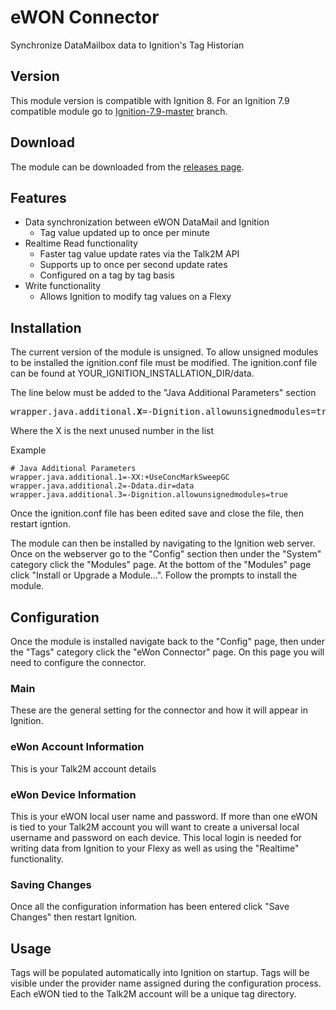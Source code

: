 # eWON Connector

Synchronize DataMailbox data to Ignition's Tag Historian

## Version

This module version is compatible with Ignition 8.  For an Ignition 7.9 compatible module go to [Ignition-7.9-master](https://github.com/hms-networks/eWonConnector/tree/Ignition-7.9-master) branch.

## Download

The module can be downloaded from the [releases page](https://github.com/hms-networks/eWonConnector/releases).

## Features

* Data synchronization between eWON DataMail and Ignition
   * Tag value updated up to once per minute
* Realtime Read functionality
   * Faster tag value update rates via the Talk2M API
   * Supports up to once per second update rates
   * Configured on a tag by tag basis
* Write functionality
   * Allows Ignition to modify tag values on a Flexy

## Installation

The current version of the module is unsigned.  To allow unsigned modules to be installed the ignition.conf file must be modified.  The ignition.conf file can be found at YOUR_IGNITION_INSTALLATION_DIR/data.

The line below must be added to the "Java Additional Parameters" section

<pre>
wrapper.java.additional.<b>X</b>=-Dignition.allowunsignedmodules=true
</pre>
Where the X is the next unused number in the list

Example
```
# Java Additional Parameters
wrapper.java.additional.1=-XX:+UseConcMarkSweepGC
wrapper.java.additional.2=-Ddata.dir=data
wrapper.java.additional.3=-Dignition.allowunsignedmodules=true
```

Once the ignition.conf file has been edited save and close the file, then restart igntion.

The module can then be installed by navigating to the Ignition web server.  Once on the webserver go to the "Config" section then under the "System" category click the "Modules" page.  At the bottom of the "Modules" page click "Install or Upgrade a Module...".  Follow the prompts to install the module.

## Configuration

Once the module is installed navigate back to the "Config" page, then under the "Tags" category click the "eWon Connector" page.  On this page you will need to configure the connector.

### Main

These are the general setting for the connector and how it will appear in Ignition.

### eWon Account Information

This is your Talk2M account details

### eWon Device Information

This is your eWON local user name and password.  If more than one eWON is tied to your Talk2M account you will want to create a universal local username and password on each device.  This local login is needed for writing data from Ignition to your Flexy as well as using the "Realtime" functionality.

### Saving Changes

Once all the configuration information has been entered click "Save Changes" then restart Ignition.

## Usage

Tags will be populated automatically into Ignition on startup.  Tags will be visible under the provider name assigned during the configuration process.  Each eWON tied to the Talk2M account will be a unique tag directory.
